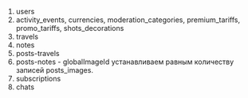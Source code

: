 1. users
2. activity_events, currencies, moderation_categories, premium_tariffs, promo_tariffs, shots_decorations
3. travels
4. notes
5. posts-travels
6. posts-notes - globalImageId устанавливаем равным количеству записей posts_images.
7. subscriptions
8. chats